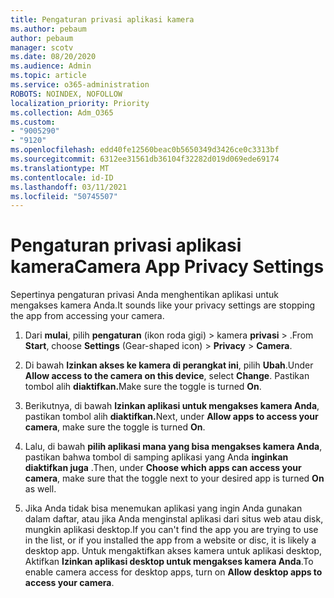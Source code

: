 ```yaml
---
title: Pengaturan privasi aplikasi kamera
ms.author: pebaum
author: pebaum
manager: scotv
ms.date: 08/20/2020
ms.audience: Admin
ms.topic: article
ms.service: o365-administration
ROBOTS: NOINDEX, NOFOLLOW
localization_priority: Priority
ms.collection: Adm_O365
ms.custom:
- "9005290"
- "9120"
ms.openlocfilehash: edd40fe12560beac0b5650349d3426ce0c3313bf
ms.sourcegitcommit: 6312ee31561db36104f32282d019d069ede69174
ms.translationtype: MT
ms.contentlocale: id-ID
ms.lasthandoff: 03/11/2021
ms.locfileid: "50745507"
---
```

# <a name="camera-app-privacy-settings"></a><span data-ttu-id="4c6d7-102">Pengaturan privasi aplikasi kamera</span><span class="sxs-lookup"><span data-stu-id="4c6d7-102">Camera App Privacy Settings</span></span>

<span data-ttu-id="4c6d7-103">Sepertinya pengaturan privasi Anda menghentikan aplikasi untuk mengakses kamera Anda.</span><span class="sxs-lookup"><span data-stu-id="4c6d7-103">It sounds like your privacy settings are stopping the app from accessing your camera.</span></span>

1.  <span data-ttu-id="4c6d7-104">Dari **mulai**, pilih **pengaturan** (ikon roda gigi) > kamera **privasi**  >  .</span><span class="sxs-lookup"><span data-stu-id="4c6d7-104">From **Start**, choose **Settings** (Gear-shaped icon) > **Privacy** > **Camera**.</span></span>

2.  <span data-ttu-id="4c6d7-105">Di bawah **Izinkan akses ke kamera di perangkat ini**, pilih **Ubah**.</span><span class="sxs-lookup"><span data-stu-id="4c6d7-105">Under **Allow access to the camera on this device**, select **Change**.</span></span> <span data-ttu-id="4c6d7-106">Pastikan tombol alih **diaktifkan.**</span><span class="sxs-lookup"><span data-stu-id="4c6d7-106">Make sure the toggle is turned **On**.</span></span>

3.  <span data-ttu-id="4c6d7-107">Berikutnya, di bawah **Izinkan aplikasi untuk mengakses kamera Anda**, pastikan tombol alih **diaktifkan.**</span><span class="sxs-lookup"><span data-stu-id="4c6d7-107">Next, under **Allow apps to access your camera**, make sure the toggle is turned **On**.</span></span>

4.  <span data-ttu-id="4c6d7-108">Lalu, di bawah **pilih aplikasi mana yang bisa mengakses kamera Anda**, pastikan bahwa tombol di samping aplikasi yang Anda **inginkan diaktifkan juga** .</span><span class="sxs-lookup"><span data-stu-id="4c6d7-108">Then, under **Choose which apps can access your camera**, make sure that the toggle next to your desired app is turned **On** as well.</span></span>

5.  <span data-ttu-id="4c6d7-109">Jika Anda tidak bisa menemukan aplikasi yang ingin Anda gunakan dalam daftar, atau jika Anda menginstal aplikasi dari situs web atau disk, mungkin aplikasi desktop.</span><span class="sxs-lookup"><span data-stu-id="4c6d7-109">If you can't find the app you are trying to use in the list, or if you installed the app from a website or disc, it is likely a desktop app.</span></span> <span data-ttu-id="4c6d7-110">Untuk mengaktifkan akses kamera untuk aplikasi desktop, Aktifkan **Izinkan aplikasi desktop untuk mengakses kamera Anda**.</span><span class="sxs-lookup"><span data-stu-id="4c6d7-110">To enable camera access for desktop apps, turn on **Allow desktop apps to access your camera**.</span></span>